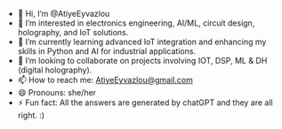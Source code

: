 - 👋 Hi, I’m @AtiyeEyvazlou
- 👀 I’m interested in  electronics engineering, AI/ML, circuit design, holography, and IoT solutions.
- 🌱 I’m currently learning advanced IoT integration and enhancing my skills in Python and AI for industrial applications.
- 💞️ I’m looking to collaborate on projects involving IOT, DSP, ML & DH (digital holography).
- 📫 How to reach me: AtiyeEyvazlou@gmail.com
- 😄 Pronouns: she/her
- ⚡ Fun fact: All the answers are generated by chatGPT and they are all right. :)


